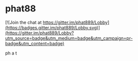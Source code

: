 # phat88

[![Join the chat at https://gitter.im/phat889/Lobby](https://badges.gitter.im/phat889/Lobby.svg)](https://gitter.im/phat889/Lobby?utm_source=badge&utm_medium=badge&utm_campaign=pr-badge&utm_content=badge)

ph a t
